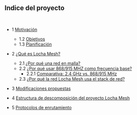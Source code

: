 ## Indice del proyecto
<br/>

* 1 [Motivación](chapter_1.md#1-motivación)
  * 1.2 [Objetivos](chapter_1.md#12-objetivos)
  * 1.3 [Planificación](chapter_1.md#13-planificación)

* 2 [¿Qué es Locha Mesh?](chapter_2.md#2-qué-es-locha-mesh)
  * 2.1 [¿Por qué una red en malla?](chapter_2.md#21-por-qué-una-red-en-malla)
  * 2.2 [¿Por qué usar 868/915 MHZ como frecuencia base?](chapter_2.md#22-por-qué-usar-915-mhz-como-frecuencia-base)
    * 2.2.1 [ Comparativa: 2.4 GHz vs. 868/915 MHz](chapter_2.md#221-comparativa-24-ghz-vs-868915-mhz)
  * 2.3 [¿Por qué la red Locha Mesh usa el stack de red?](chapter_2.md#23-por-qué-la-red-locha-mesh-usa-el-stack-de-red)

* 3  [Modificaciones propuestas](chapter_3.md#3-modificaciones-propuestas)

* 4 [Estructura de descomposición del proyecto Locha Mesh](chapter_4.md#4-estructura-de-descomposición-del-proyecto-locha-mesh)

* 5 [Protocolos de enrutamiento]()